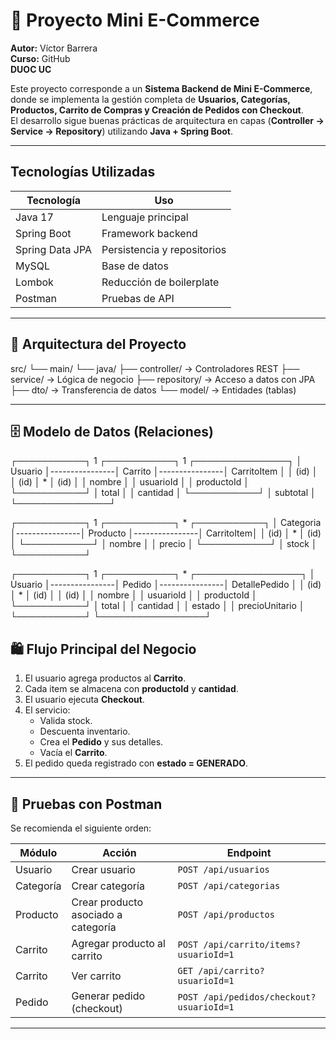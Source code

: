 # 🛒 Proyecto Mini E-Commerce  
**Autor:** Víctor Barrera  
**Curso:** GitHub  
**DUOC UC**

Este proyecto corresponde a un **Sistema Backend de Mini E-Commerce**, donde se implementa la gestión completa de **Usuarios, Categorías, Productos, Carrito de Compras y Creación de Pedidos con Checkout**.  
El desarrollo sigue buenas prácticas de arquitectura en capas (**Controller → Service → Repository**) utilizando **Java + Spring Boot**.

---
## Tecnologías Utilizadas

| Tecnología | Uso |
|-----------|-----|
| Java 17 | Lenguaje principal |
| Spring Boot | Framework backend |
| Spring Data JPA | Persistencia y repositorios |
| MySQL | Base de datos |
| Lombok | Reducción de boilerplate |
| Postman | Pruebas de API |
---

## 🧱 Arquitectura del Proyecto
src/
└── main/
└── java/
├── controller/ → Controladores REST
├── service/ → Lógica de negocio
├── repository/ → Acceso a datos con JPA
├── dto/ → Transferencia de datos
└── model/ → Entidades (tablas)

---
## 🗄 Modelo de Datos (Relaciones)

 ┌───────────┐        1        ┌───────────┐       1        ┌───────────────┐
 │  Usuario   │----------------│  Carrito   │----------------│  CarritoItem   │
 │ (id)       │                │ (id)       │       *        │ (id)           │
 │ nombre     │                │ usuarioId  │                │ productoId     │
 └───────────┘                │ total     │                │ cantidad       │
                              └───────────┘                │ subtotal       │
                                                           └───────────────┘

 ┌───────────┐        1        ┌───────────┐       *        ┌───────────┐
 │ Categoria │----------------│ Producto  │----------------│ CarritoItem│
 │ (id)      │        *       │ (id)      │                └───────────┘
 │ nombre    │                │ precio    │
 └───────────┘                │ stock     │
                              └───────────┘

 ┌───────────┐        1        ┌───────────┐       *        ┌─────────────────┐
 │ Usuario   │----------------│ Pedido    │----------------│ DetallePedido    │
 │ (id)      │        *       │ (id)      │                │ (id)             │
 │ nombre    │                │ usuarioId │                │ productoId       │
 └───────────┘                │ total     │                │ cantidad         │
                              │ estado    │                │ precioUnitario   │
                              └───────────┘                └─────────────────┘

## 🛍 Flujo Principal del Negocio

1. El usuario agrega productos al **Carrito**.
2. Cada item se almacena con **productoId** y **cantidad**.
3. El usuario ejecuta **Checkout**.
4. El servicio:
   - Valida stock.
   - Descuenta inventario.
   - Crea el **Pedido** y sus detalles.
   - Vacía el **Carrito**.
5. El pedido queda registrado con **estado = GENERADO**.

---

## 🧪 Pruebas con Postman

Se recomienda el siguiente orden:

| Módulo | Acción | Endpoint |
|-------|--------|----------|
| Usuario | Crear usuario | `POST /api/usuarios` |
| Categoría | Crear categoría | `POST /api/categorias` |
| Producto | Crear producto asociado a categoría | `POST /api/productos` |
| Carrito | Agregar producto al carrito | `POST /api/carrito/items?usuarioId=1` |
| Carrito | Ver carrito | `GET /api/carrito?usuarioId=1` |
| Pedido | Generar pedido (checkout) | `POST /api/pedidos/checkout?usuarioId=1` |

---
